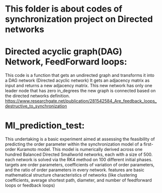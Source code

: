 # This folder is about codes of synchronization project on Directed networks
# Directed acyclic graph(DAG) Network, FeedForward loops:
This code is a function that gets an undirected graph and transforms it into a DAG network (Directed acyclic network)
It gets an adjacency matrix as input and returns a new adjacency matrix. This new network has only one leader node that has zero in_degrees
the new graph is connected based on the directed networks definition.
https://www.researchgate.net/publication/281542584_Are_feedback_loops_destructive_to_synchronization
# Ml_prediction_test:
This undertaking is a basic experiment aimed at assessing the feasibility of predicting the order parameter within the synchronization model of a first-order Kuramoto model. This model is numerically derived across one hundred Balanced Directed Smallworld networks, each with a size of 500. each network is solved via the RK4 method on 100 different initial phases. targets are order parameters, coefficients of variation of order parameters, and the ratio of order parameters in every network. features are basic mathematical structure characteristics of networks (like clustering coefficients, average shortest path, diameter, and number of feedforward loops or feedback loops)
